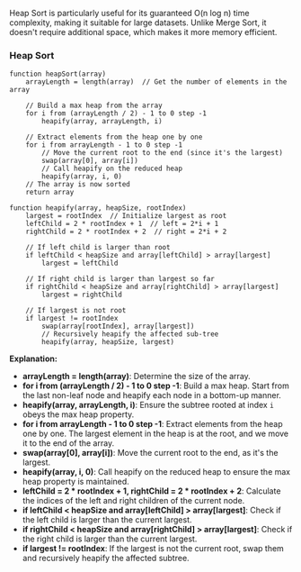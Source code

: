 Heap Sort is particularly useful for its guaranteed O(n log n) time complexity, making it suitable for large datasets. Unlike Merge Sort, it doesn't require additional space, which makes it more memory efficient.

### Heap Sort
```plaintext
function heapSort(array)
    arrayLength = length(array)  // Get the number of elements in the array

    // Build a max heap from the array
    for i from (arrayLength / 2) - 1 to 0 step -1
        heapify(array, arrayLength, i)

    // Extract elements from the heap one by one
    for i from arrayLength - 1 to 0 step -1
        // Move the current root to the end (since it's the largest)
        swap(array[0], array[i])
        // Call heapify on the reduced heap
        heapify(array, i, 0)
    // The array is now sorted
    return array

function heapify(array, heapSize, rootIndex)
    largest = rootIndex  // Initialize largest as root
    leftChild = 2 * rootIndex + 1  // left = 2*i + 1
    rightChild = 2 * rootIndex + 2  // right = 2*i + 2

    // If left child is larger than root
    if leftChild < heapSize and array[leftChild] > array[largest]
        largest = leftChild

    // If right child is larger than largest so far
    if rightChild < heapSize and array[rightChild] > array[largest]
        largest = rightChild

    // If largest is not root
    if largest != rootIndex
        swap(array[rootIndex], array[largest])
        // Recursively heapify the affected sub-tree
        heapify(array, heapSize, largest)
```
**Explanation:**
- **arrayLength = length(array)**: Determine the size of the array.
- **for i from (arrayLength / 2) - 1 to 0 step -1**: Build a max heap. Start from the last non-leaf node and heapify each node in a bottom-up manner.
- **heapify(array, arrayLength, i)**: Ensure the subtree rooted at index `i` obeys the max heap property.
- **for i from arrayLength - 1 to 0 step -1**: Extract elements from the heap one by one. The largest element in the heap is at the root, and we move it to the end of the array.
- **swap(array[0], array[i])**: Move the current root to the end, as it's the largest.
- **heapify(array, i, 0)**: Call heapify on the reduced heap to ensure the max heap property is maintained.
- **leftChild = 2 * rootIndex + 1, rightChild = 2 * rootIndex + 2**: Calculate the indices of the left and right children of the current node.
- **if leftChild < heapSize and array[leftChild] > array[largest]**: Check if the left child is larger than the current largest.
- **if rightChild < heapSize and array[rightChild] > array[largest]**: Check if the right child is larger than the current largest.
- **if largest != rootIndex**: If the largest is not the current root, swap them and recursively heapify the affected subtree.

